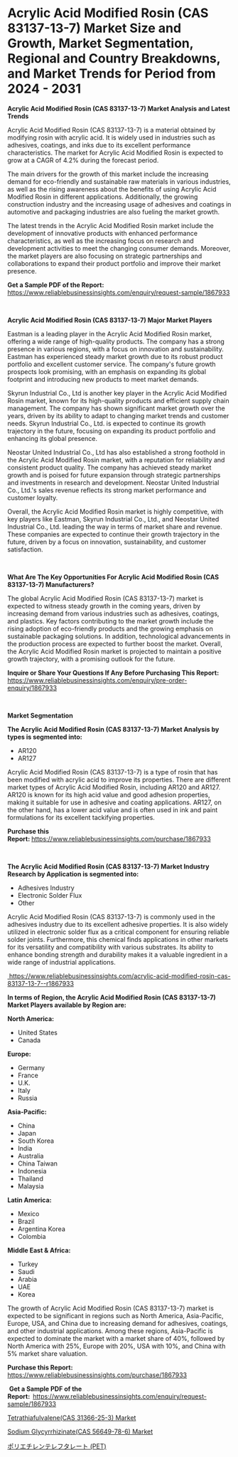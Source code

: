 <p><h1>Acrylic Acid Modified Rosin (CAS 83137-13-7) Market Size and Growth, Market Segmentation, Regional and Country Breakdowns, and Market Trends for Period from 2024 -  2031</h1></p><p><strong>Acrylic Acid Modified Rosin (CAS 83137-13-7) Market Analysis and Latest Trends</strong></p>
<p><p>Acrylic Acid Modified Rosin (CAS 83137-13-7) is a material obtained by modifying rosin with acrylic acid. It is widely used in industries such as adhesives, coatings, and inks due to its excellent performance characteristics. The market for Acrylic Acid Modified Rosin is expected to grow at a CAGR of 4.2% during the forecast period.</p><p>The main drivers for the growth of this market include the increasing demand for eco-friendly and sustainable raw materials in various industries, as well as the rising awareness about the benefits of using Acrylic Acid Modified Rosin in different applications. Additionally, the growing construction industry and the increasing usage of adhesives and coatings in automotive and packaging industries are also fueling the market growth.</p><p>The latest trends in the Acrylic Acid Modified Rosin market include the development of innovative products with enhanced performance characteristics, as well as the increasing focus on research and development activities to meet the changing consumer demands. Moreover, the market players are also focusing on strategic partnerships and collaborations to expand their product portfolio and improve their market presence.</p></p>
<p><strong>Get a Sample PDF of the Report:&nbsp;</strong> <a href="https://www.reliablebusinessinsights.com/enquiry/request-sample/1867933">https://www.reliablebusinessinsights.com/enquiry/request-sample/1867933</a></p>
<p>&nbsp;</p>
<p><strong>Acrylic Acid Modified Rosin (CAS 83137-13-7) Major Market Players</strong></p>
<p><p>Eastman is a leading player in the Acrylic Acid Modified Rosin market, offering a wide range of high-quality products. The company has a strong presence in various regions, with a focus on innovation and sustainability. Eastman has experienced steady market growth due to its robust product portfolio and excellent customer service. The company's future growth prospects look promising, with an emphasis on expanding its global footprint and introducing new products to meet market demands.</p><p>Skyrun Industrial Co., Ltd is another key player in the Acrylic Acid Modified Rosin market, known for its high-quality products and efficient supply chain management. The company has shown significant market growth over the years, driven by its ability to adapt to changing market trends and customer needs. Skyrun Industrial Co., Ltd. is expected to continue its growth trajectory in the future, focusing on expanding its product portfolio and enhancing its global presence.</p><p>Neostar United Industrial Co., Ltd has also established a strong foothold in the Acrylic Acid Modified Rosin market, with a reputation for reliability and consistent product quality. The company has achieved steady market growth and is poised for future expansion through strategic partnerships and investments in research and development. Neostar United Industrial Co., Ltd.'s sales revenue reflects its strong market performance and customer loyalty.</p><p>Overall, the Acrylic Acid Modified Rosin market is highly competitive, with key players like Eastman, Skyrun Industrial Co., Ltd., and Neostar United Industrial Co., Ltd. leading the way in terms of market share and revenue. These companies are expected to continue their growth trajectory in the future, driven by a focus on innovation, sustainability, and customer satisfaction.</p></p>
<p>&nbsp;</p>
<p><strong>What Are The Key Opportunities For Acrylic Acid Modified Rosin (CAS 83137-13-7) Manufacturers?</strong></p>
<p><p>The global Acrylic Acid Modified Rosin (CAS 83137-13-7) market is expected to witness steady growth in the coming years, driven by increasing demand from various industries such as adhesives, coatings, and plastics. Key factors contributing to the market growth include the rising adoption of eco-friendly products and the growing emphasis on sustainable packaging solutions. In addition, technological advancements in the production process are expected to further boost the market. Overall, the Acrylic Acid Modified Rosin market is projected to maintain a positive growth trajectory, with a promising outlook for the future.</p></p>
<p><strong>Inquire or Share Your Questions If Any Before Purchasing This Report:</strong> <a href="https://www.reliablebusinessinsights.com/enquiry/pre-order-enquiry/1867933">https://www.reliablebusinessinsights.com/enquiry/pre-order-enquiry/1867933</a></p>
<p>&nbsp;</p>
<p><strong>Market Segmentation</strong></p>
<p><strong>The Acrylic Acid Modified Rosin (CAS 83137-13-7) Market Analysis by types is segmented into:</strong></p>
<p><ul><li>AR120</li><li>AR127</li></ul></p>
<p><p>Acrylic Acid Modified Rosin (CAS 83137-13-7) is a type of rosin that has been modified with acrylic acid to improve its properties. There are different market types of Acrylic Acid Modified Rosin, including AR120 and AR127. AR120 is known for its high acid value and good adhesion properties, making it suitable for use in adhesive and coating applications. AR127, on the other hand, has a lower acid value and is often used in ink and paint formulations for its excellent tackifying properties.</p></p>
<p><strong>Purchase this Report:&nbsp;</strong><a href="https://www.reliablebusinessinsights.com/purchase/1867933">https://www.reliablebusinessinsights.com/purchase/1867933</a></p>
<p>&nbsp;</p>
<p><strong>The Acrylic Acid Modified Rosin (CAS 83137-13-7) Market Industry Research by Application is segmented into:</strong></p>
<p><ul><li>Adhesives Industry</li><li>Electronic Solder Flux</li><li>Other</li></ul></p>
<p><p>Acrylic Acid Modified Rosin (CAS 83137-13-7) is commonly used in the adhesives industry due to its excellent adhesive properties. It is also widely utilized in electronic solder flux as a critical component for ensuring reliable solder joints. Furthermore, this chemical finds applications in other markets for its versatility and compatibility with various substrates. Its ability to enhance bonding strength and durability makes it a valuable ingredient in a wide range of industrial applications.</p></p>
<p><a href="https://www.reliablebusinessinsights.com/acrylic-acid-modified-rosin-cas-83137-13-7--r1867933">&nbsp;https://www.reliablebusinessinsights.com/acrylic-acid-modified-rosin-cas-83137-13-7--r1867933</a></p>
<p><strong>In terms of Region, the Acrylic Acid Modified Rosin (CAS 83137-13-7) Market Players available by Region are:</strong></p>
<p>
    <p> <strong> North America: </strong>
        <ul>
            <li>United States</li>
            <li>Canada</li>
        </ul>
        </p> 
    <p> <strong> Europe: </strong>
        <ul>
            <li>Germany</li>
            <li>France</li>
            <li>U.K.</li>
            <li>Italy</li>
            <li>Russia</li>
        </ul>
        </p> 
    <p> <strong> Asia-Pacific: </strong>
        <ul>
            <li>China</li>
            <li>Japan</li>
            <li>South Korea</li>
            <li>India</li>
            <li>Australia</li>
            <li>China Taiwan</li>
            <li>Indonesia</li>
            <li>Thailand</li>
            <li>Malaysia</li>
        </ul>
        </p> 
    <p> <strong> Latin America: </strong>
        <ul>
            <li>Mexico</li>
            <li>Brazil</li>
            <li>Argentina Korea</li>
            <li>Colombia</li>
        </ul>
        </p> 
    <p> <strong> Middle East & Africa: </strong>
        <ul>
            <li>Turkey</li>
            <li>Saudi</li>
            <li>Arabia</li>
            <li>UAE</li>
            <li>Korea</li>
        </ul>
    </p>
    </p>
<p><p>The growth of Acrylic Acid Modified Rosin (CAS 83137-13-7) market is expected to be significant in regions such as North America, Asia-Pacific, Europe, USA, and China due to increasing demand for adhesives, coatings, and other industrial applications. Among these regions, Asia-Pacific is expected to dominate the market with a market share of 40%, followed by North America with 25%, Europe with 20%, USA with 10%, and China with 5% market share valuation.</p></p>
<p><strong>Purchase this Report: </strong><a href="https://www.reliablebusinessinsights.com/purchase/1867933">https://www.reliablebusinessinsights.com/purchase/1867933</a></p>
<p>&nbsp;<strong>Get a Sample PDF of the Report:&nbsp;&nbsp;</strong><a href="https://www.reliablebusinessinsights.com/enquiry/request-sample/1867933">https://www.reliablebusinessinsights.com/enquiry/request-sample/1867933</a></p>
<p><strong></strong></p>
<p><p><a href="https://github.com/thereveren80/Market-Research-Report-List-1/blob/main/tetrathiafulvalenecas-31366-25-3-market.md">Tetrathiafulvalene(CAS 31366-25-3) Market</a></p><p><a href="https://github.com/whpnbwim9/Market-Research-Report-List-1/blob/main/sodium-glycyrrhizinatecas-56649-78-6-market.md">Sodium Glycyrrhizinate(CAS 56649-78-6) Market</a></p><p><a href="https://github.com/BrionnaBoyle/Market-Research-Report-List-1/blob/main/5075427138634.md">ポリエチレンテレフタレート (PET)</a></p></p>